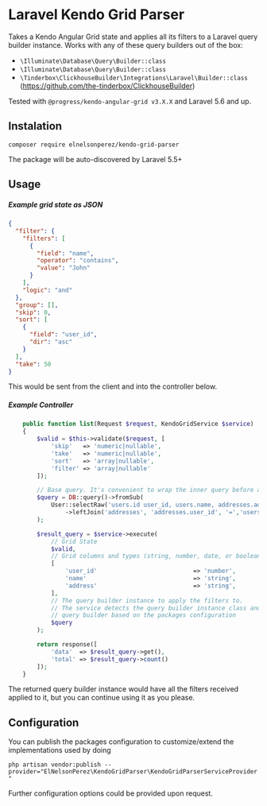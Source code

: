 # Laravel Kendo Grid Parser

Takes a Kendo Angular Grid state and applies all its filters to a Laravel query builder instance.
Works with any of these query builders out of the box:
- `\Illuminate\Database\Query\Builder::class`
- ``\Illuminate\Database\Query\Builder::class``
- `\Tinderbox\ClickhouseBuilder\Integrations\Laravel\Builder::class` (https://github.com/the-tinderbox/ClickhouseBuilder)

Tested with `@progress/kendo-angular-grid v3.X.X` and Laravel 5.6 and up.

## Instalation 
`composer require elnelsonperez/kendo-grid-parser`

The package will be auto-discovered by Laravel 5.5+

## Usage 

##### Example grid state as JSON
```json
{
  "filter": {
    "filters": [
      {
        "field": "name",
        "operator": "contains",
        "value": "John"
      }
    ],
    "logic": "and"
  },
  "group": [],
  "skip": 0,
  "sort": [
    {
      "field": "user_id",
      "dir": "asc"
    }
  ],
  "take": 50
}
```

This would be sent from the client and into the controller below.

##### Example Controller 

```php
    public function list(Request $request, KendoGridService $service)
    {
        $valid = $this->validate($request, [
            'skip'   => 'numeric|nullable',
            'take'   => 'numeric|nullable',
            'sort'   => 'array|nullable',
            'filter' => 'array|nullable'
        ]);

        // Base query. It's convenient to wrap the inner query before applying any grid filters
        $query = DB::query()->fromSub(
            User::selectRaw('users.id user_id, users.name, addresses.address')
                ->leftJoin('addresses', 'addresses.user_id', '=','users.id'), 'T'
        );

        $result_query = $service->execute(
            // Grid State
            $valid,
            // Grid columns and types (string, number, date, or boolean)
            [
                'user_id'                           => 'number',
                'name'                              => 'string',
                'address'                           => 'string',
            ],
            // The query builder instance to apply the filters to. 
            // The service detects the query builder instance class and chooses which adapter to use to build the resulting
            // query builder based on the packages configuration
            $query
        );

        return response([
            'data'  => $result_query->get(),
            'total' => $result_query->count()
        ]);
    }
```

The returned query builder instance would have all the filters received applied to it, but you can continue using it as you please.
## Configuration

You can publish the packages configuration to customize/extend the implementations used by doing

`php artisan vendor:publish --provider="ElNelsonPerez\KendoGridParser\KendoGridParserServiceProvider"`

Further configuration options could be provided upon request.
